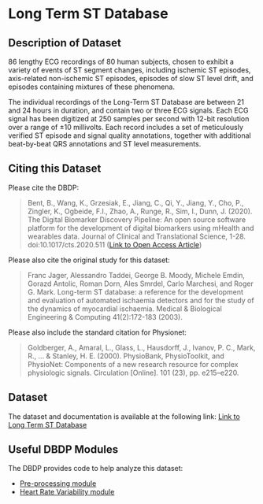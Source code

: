 # Long Term ST Database

## Description of Dataset
86 lengthy ECG recordings of 80 human subjects, chosen to exhibit a variety of events of ST segment changes, including ischemic ST episodes, axis-related non-ischemic ST episodes, episodes of slow ST level drift, and episodes containing mixtures of these phenomena.

The individual recordings of the Long-Term ST Database are between 21 and 24 hours in duration, and contain two or three ECG signals. Each ECG signal has been digitized at 250 samples per second with 12-bit resolution over a range of ±10 millivolts. Each record includes a set of meticulously verified ST episode and signal quality annotations, together with additional beat-by-beat QRS annotations and ST level measurements.

## Citing this Dataset
Please cite the DBDP: 

> Bent, B., Wang, K., Grzesiak, E., Jiang, C., Qi, Y., Jiang, Y., Cho, P., Zingler, K., Ogbeide, F.I., Zhao, A., Runge, R., Sim, I., Dunn, J. (2020). The Digital Biomarker      Discovery Pipeline: An open source software platform for the development of digital biomarkers using mHealth and wearables data. Journal of Clinical and Translational Science, 1-28. doi:10.1017/cts.2020.511 ([Link to Open Access Article](https://www.cambridge.org/core/journals/journal-of-clinical-and-translational-science/article/digital-biomarker-discovery-pipeline-an-open-source-software-platform-for-the-development-of-digital-biomarkers-using-mhealth-and-wearables-data/A6696CEF138247077B470F4800090E63))

Please also cite the original study for this dataset:

> Franc Jager, Alessandro Taddei, George B. Moody, Michele Emdin, Gorazd Antolic, Roman Dorn, Ales Smrdel, Carlo Marchesi, and Roger G. Mark. Long-term ST database: a reference for the development and evaluation of automated ischaemia detectors and for the study of the dynamics of myocardial ischaemia. Medical & Biological Engineering & Computing 41(2):172-183 (2003).

Please also include the standard citation for Physionet: 
> Goldberger, A., Amaral, L., Glass, L., Hausdorff, J., Ivanov, P. C., Mark, R., ... & Stanley, H. E. (2000). PhysioBank, PhysioToolkit, and PhysioNet: Components of a new research resource for complex physiologic signals. Circulation [Online]. 101 (23), pp. e215–e220.

## Dataset
The dataset and documentation is available at the following link: [Link to Long Term ST Database](https://physionet.org/content/ltstdb/1.0.0/)

## Useful DBDP Modules
The DBDP provides code to help analyze this dataset: 

* [Pre-processing module](https://github.com/DigitalBiomarkerDiscoveryPipeline/Pre-process)
* [Heart Rate Variability module](https://github.com/DigitalBiomarkerDiscoveryPipeline/Heart-Rate-Variability)